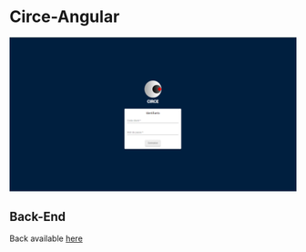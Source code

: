 # Circe-Angular

<img src="login.png" width="750">

## Back-End
Back available [here](https://github.com/Kevin-Vu/circe-spring-boot)
